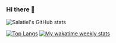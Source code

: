 ### Hi there 👋

<!--
**salatielq/salatielq** is a ✨ _special_ ✨ repository because its `README.md` (this file) appears on your GitHub profile.

Here are some ideas to get you started:

- 🔭 I’m currently working on ...
- 🌱 I’m currently learning ...
- 👯 I’m looking to collaborate on ...
- 🤔 I’m looking for help with ...
- 💬 Ask me about ...
- 📫 How to reach me: ...
- 😄 Pronouns: ...
- ⚡ Fun fact: ...
-->

![Salatiel's GitHub stats](https://github-readme-stats.vercel.app/api?username=salatielq&show_icons=true)

[![Top Langs](https://github-readme-stats.vercel.app/api/top-langs/?username=salatielq&layout=compact)](https://github.com/anuraghazra/github-readme-stats)
[![My wakatime weekly stats](https://github-readme-stats.vercel.app/api/wakatime?username=salatielq&layout=compact)](https://github.com/anuraghazra/github-readme-stats)

